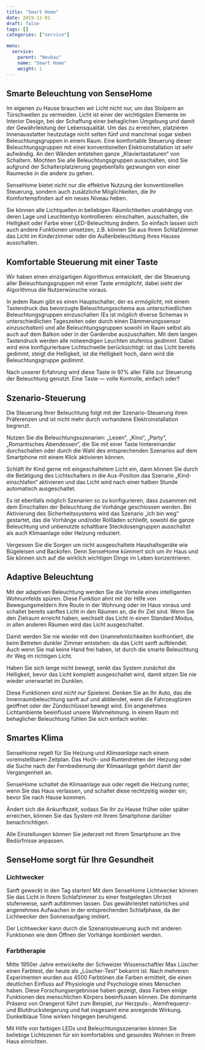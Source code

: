 ```yaml
---
title: "Smart Home"
date: 2019-11-01
draft: false
tags: []
categories: ["service"]

menu:
  service:
    parent: "Neubau"
    name: "Smart Home"
    weight: 1
---
```


## Smarte Beleuchtung von SenseHome

Im eigenen zu Hause brauchen wir Licht nicht nur, um das Stolpern an Türschwellen zu vermeiden. Licht ist einer der wichtigsten Elemente im Interior Design, bei der Schaffung einer behaglichen Umgebung und damit der Gewährleistung der Lebensqualität. Um das zu erreichen, platzieren Innenausstatter heutzutage nicht selten fünf und manchmal sogar sieben Beleuchtungsgruppen in einem Raum. Eine komfortable Steuerung dieser Beleuchtungsgruppen mit einer konventionellen Elektroinstallation ist sehr aufwändig. An den Wänden entstehen ganze „Klaviertastaturen“ von Schaltern. Möchten Sie alle Beleuchtungsgruppen ausschalten, sind Sie aufgrund der Schalterplatzierung gegebenfalls gezwungen von einer Raumecke in die andere zu gehen.

SenseHome bietet nicht nur die effektive Nutzung der konventionellen Steuerung, sondern auch zusätzliche Möglichkeiten, die Ihr Komfortempfinden auf ein neues Niveau heben.

Sie können alle Lichtquellen in beliebigen Räumlichkeiten unabhängig von deren Lage und Leuchtentyp kontrollieren: einschalten, ausschalten, die Helligkeit oder Farbe einer LED-Beleuchtung ändern.
So einfach lassen sich auch andere Funktionen umsetzen, z.B. können Sie aus Ihrem Schlafzimmer das Licht im Kinderzimmer oder die Außenbeleuchtung Ihres Hauses ausschalten.

## Komfortable Steuerung mit einer Taste

Wir haben einen einzigartigen Algorithmus entwickelt, der die Steuerung aller Beleuchtungsgruppen mit einer Taste _ermöglicht_, dabei sieht der Algorithmus die Nutzerwünsche voraus.

In jedem Raum gibt es einen Hauptschalter, der es _ermöglicht_, mit einem Tastendruck das bevorzugte Beleuchtungsschema aus unterschiedlichen Beleuchtungsgruppen einzuschalten (Es ist _möglich_ diverse Schemas in unterschiedlichen Tageszeiten oder durch einen Dämmerungssensor _einzuschalten_) und alle Beleuchtungsgruppen sowohl im Raum selbst als auch auf dem Balkon oder in der Garderobe auszuschalten. Mit dem langen Tastendruck werden alle notwendigen Leuchten stufenlos _gedimmt_. Dabei wird eine konfigurierbare Lichtschwelle berücksichtigt: ist das Licht bereits gedimmt, steigt die Helligkeit, ist die Helligkeit hoch, dann wird die Beleuchtungsgruppe _gedimmt_.

Nach unserer Erfahrung wird diese Taste in 97% aller Fälle zur Steuerung der Beleuchtung genutzt. Eine Taste — volle Kontrolle, einfach oder?

## Szenario-Steuerung

Die Steuerung Ihrer Beleuchtung folgt mit der Szenario-Steuerung ihren Präferenzen und ist nicht mehr durch vorhandene Elektroinstallation begrenzt.

Nutzen Sie die Beleuchtungsszenarien: „Lesen“, „Kino“, „Party“, „Romantisches Abendessen“, die Sie mit einer Taste hintereinander durchschalten oder durch die Wahl des entsprechenden Szenarios auf dem Smartphone mit einem Klick aktivieren können.

Schläft Ihr Kind gerne mit eingeschaltetem Licht ein, dann können Sie durch die Betätigung des Lichtschalters in die Aus-Position das Szenario „Kind-einschlafen“ aktivieren und das Licht wird nach einer halben Stunde automatisch ausgeschaltet.

Es ist ebenfalls möglich Szenarien so zu konfigurieren, dass zusammen mit dem Einschalten der Beleuchtung die Vorhänge geschlossen werden. 
Bei Aktivierung des Sicherheitssystems wird das Szenario „Ich bin weg“ gestartet, das die Vorhänge und/oder Rollläden schließt, sowohl die ganze Beleuchtung und unbenutzte schaltbare Steckdosengruppen ausschaltet als auch Klimaanlage oder Heizung reduziert.

Vergessen Sie die Sorgen um nicht ausgeschaltete Haushaltsgeräte wie Bügeleisen und Backofen. Denn SenseHome kümmert sich um ihr Haus und Sie können sich auf die wirklich wichtigen Dinge im Leben konzentrieren.

## Adaptive Beleuchtung
Mit der adaptiven Beleuchtung werden Sie die Vorteile eines intelligenten Wohnumfelds spüren. Diese Funktion ahnt mit der Hilfe von Bewegungsmeldern Ihre Route in der Wohnung oder im Haus voraus und schaltet bereits sanftes Licht in den Räumen an, die Ihr Ziel sind. Wenn Sie den Zielraum erreicht haben, wechselt das Licht in einen Standard Modus, in allen anderen Räumen wird das Licht ausgeschaltet.

Damit werden Sie nie wieder mit den Unannehmlichkeiten konfrontiert, die beim Betreten dunkler Zimmer entstehen: da das Licht sanft aufblendet. Auch wenn Sie mal keine Hand frei haben, ist durch die smarte Beleuchtung ihr Weg im richtigen Licht.

Haben Sie sich lange nicht bewegt, senkt das System zunächst die Helligkeit, bevor das Licht komplett ausgeschaltet wird, damit sitzen Sie nie wieder unerwartet im Dunklen.

Diese Funktionen sind _nicht nur_ Spielerei. Denken Sie an Ihr Auto, das die Innenraumbeleuchtung sanft auf und abblendet, wenn die Fahrzeugtüren geöffnet oder der Zündschlüssel bewegt wird. Ein angenehmes Lichtambiente beeinflusst unsere Wahrnehmung. In einem Raum mit behaglicher Beleuchtung fühlen Sie sich einfach wohler.

## Smartes Klima

SenseHome regelt für Sie Heizung und _Klimaanlage_ nach einem voreinstellbaren Zeitplan. Das Hoch- und Runterdrehen der Heizung oder die Suche nach der Fernbedienung der Klimaanlage gehört damit der Vergangenheit an.

SenseHome schaltet die Klimaanlage aus oder regelt die Heizung runter, wenn Sie das Haus verlassen, und schaltet diese rechtzeitig wieder ein, bevor Sie nach Hause kommen.

Ändert sich die Ankunftszeit, sodass Sie ihr zu Hause früher oder später erreichen, können Sie das System mit Ihrem Smartphone darüber benachrichtigen.

Alle Einstellungen können Sie jederzeit mit Ihrem Smartphone an Ihre Bedürfnisse anpassen.

## SenseHome sorgt für Ihre Gesundheit

### Lichtwecker

Sanft geweckt in den Tag starten! Mit dem SenseHome Lichtwecker können Sie das Licht in Ihrem Schlafzimmer zu einer festgelegten Uhrzeit stufenweise, sanft aufdimmen lassen. Das gewährleistet natürliches und angenehmes Aufwachen in der entsprechenden Schlafphase, da der Lichtwecker den Sonnenaufgang imitiert.

Der Lichtwecker kann durch die Szenariosteuerung auch mit anderen Funktionen wie dem Öffnen der Vorhänge kombiniert werden.

### Farbtherapie

Mitte 1950er Jahre entwickelte der Schweizer Wissenschaftler Max Lüscher einen Farbtest, der heute als „Lüscher-Test“ bekannt ist. Nach mehreren Experimenten wurden aus 4500 Farbtönen die Farben ermittelt, die einen deutlichen Einfluss auf Physiologie und Psychologie eines Menschen haben. Diese Forschungsergebnisse haben gezeigt, dass Farben einige Funktionen des menschlichen Körpers beeinflussen können. Die dominante Präsenz von Orangerot führt zum Beispiel, zur Herzpuls-, Atemfrequenz- und Blutdrucksteigerung und hat insgesamt eine anregende Wirkung. Dunkelblaue Töne wirken hingegen beruhigend.

Mit Hilfe von farbigen LEDs und Beleuchtungsszenarien können Sie beliebige Lichtszenen für ein komfortables und gesundes Wohnen in Ihrem Haus einrichten.